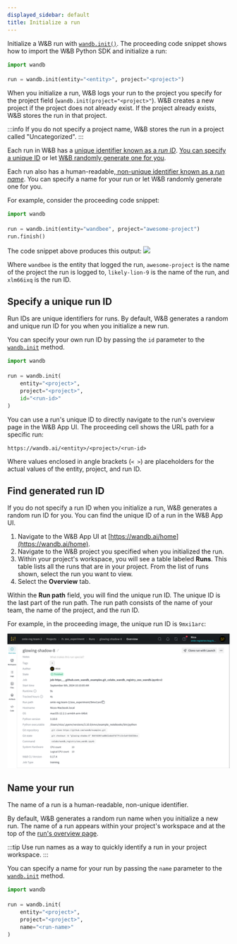 ```yaml
---
displayed_sidebar: default
title: Initialize a run
---
```



Initialize a W&B run with [`wandb.init()`](../../ref/python/init.md). The proceeding code snippet shows how to import the W&B Python SDK and initialize a run:

```python
import wandb

run = wandb.init(entity="<entity>", project="<project>")
```

When you initialize a run, W&B logs your run to the project you specify for the project field (`wandb.init(project="<project>"`). W&B creates a new project if the project does not already exist. If the project already exists, W&B stores the run in that project.


:::info
If you do not specify a project name, W&B stores the run in a project called "Uncategorized".
:::


Each run in W&B has a [unique identifier known as a *run ID*](#specify-a-unique-run-id). [You can specify a unique ID](#specify-a-unique-run-id) or let [W&B randomly generate one for you](#find-generated-run-id).

Each run also has a human-readable,[ non-unique identifier known as a *run name*](#name-your-run). You can specify a name for your run or let W&B randomly generate one for you.


For example, consider the proceeding code snippet: 

```python
import wandb

run = wandb.init(entity="wandbee", project="awesome-project")
run.finish()
```

The code snippet above produces this output:
![](/images/runs/run_example.png)

Where `wandbee` is the entity that logged the run, `awesome-project` is the name of the project the run is logged to, `likely-lion-9` is the name of the run, and `xlm66ixq` is the run ID.


## Specify a unique run ID

Run IDs are unique identifiers for runs. By default, W&B generates a random and unique run ID for you when you initialize a new run. 

You can specify your own run ID by passing the `id` parameter to the [`wandb.init`](../../ref/python/init.md) method. 

```python 
import wandb

run = wandb.init(
    entity="<project>", 
    project="<project>",
    id="<run-id>"
)
```

You can use a run's unique ID to directly navigate to the run's overview page in the W&B App UI. The proceeding cell shows the URL path for a specific run:

```text title="W&B App URL for a specific run"
https://wandb.ai/<entity>/<project>/<run-id>
```

Where values enclosed in angle brackets (`< >`) are placeholders for the actual values of the entity, project, and run ID.

## Find generated run ID

If you do not specify a run ID when you initialize a run, W&B generates a random run ID for you. You can find the unique ID of a run in the W&B App UI.

1. Navigate to the W&B App UI at [https://wandb.ai/home](https://wandb.ai/home).
2. Navigate to the W&B project you specified when you initialized the run.
3. Within your project's workspace, you will see a table labeled **Runs**. This table lists all the runs that are in your project. From the list of runs shown, select the run you want to view.
4. Select the **Overview** tab.

Within the **Run path** field, you will find the unique run ID. The unique ID is the last part of the run path. The run path consists of the name of your team, the name of the project, and the run ID. 

For example, in the proceeding image, the unique run ID is `9mxi1arc`:

![](/images/runs/unique-run-id.png)


## Name your run 

The name of a run is a human-readable, non-unique identifier. 

By default, W&B generates a random run name when you initialize a new run. The name of a run appears within your project's workspace and at the top of the [run's overview page](./view-runs.md#overview-tab).

:::tip
Use run names as a way to quickly identify a run in your project workspace.
:::

You can specify a name for your run by passing the `name` parameter to the [`wandb.init`](../../ref/python/init.md) method. 


```python 
import wandb

run = wandb.init(
    entity="<project>", 
    project="<project>", 
    name="<run-name>"
)
```







<!-- ## End a run


W&B automatically ends runs and logs data from that run to your W&B project. You can end a run manually with the [`run.finish`](../../ref/python/run.md#finish) command. For example:

```python
import wandb

run = wandb.init()
run.finish()
```

:::info
W&B suggests that you use the [`wandb.finish`](../../ref/python/finish.md) method at the end of the child process if you call [`wandb.init`](../../ref/python/init.md) from a child process.
::: -->








<!-- ### Search runs

Search for a specific run by name in the sidebar. You can use regex to filter down your visible runs. The search box affects which runs are shown on the graph. Here's an example:

![](/images/app_ui/project_page_search_for_runs.gif)

### Filter runs

### Organize runs -->





